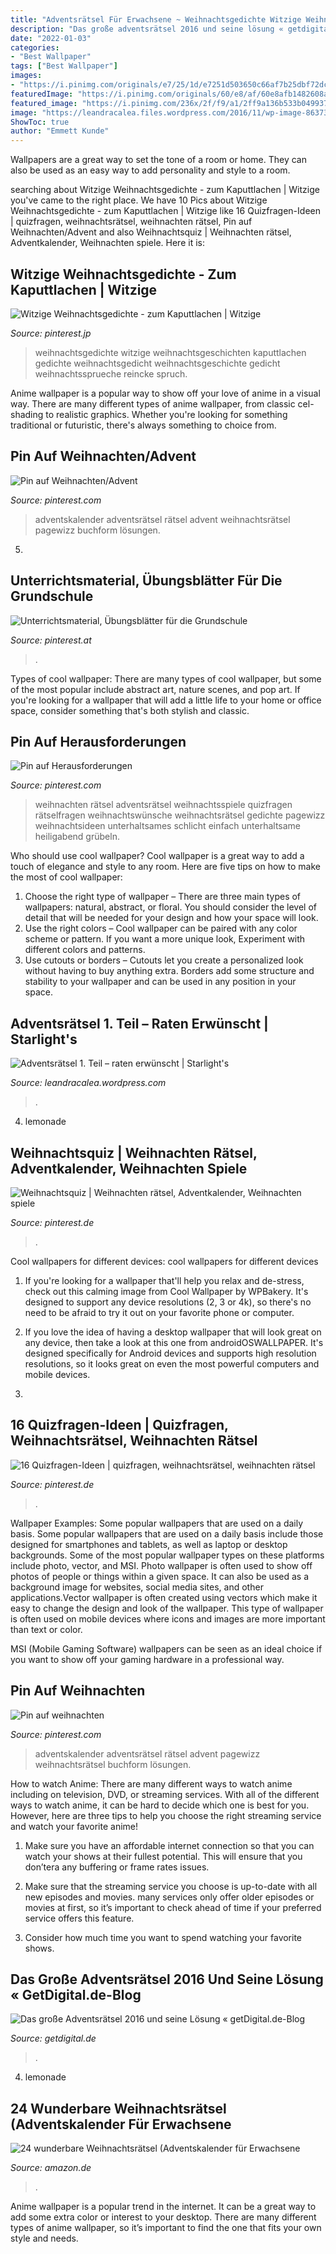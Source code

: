 ```yaml
---
title: "Adventsrätsel Für Erwachsene ~ Weihnachtsgedichte Witzige Weihnachtsgeschichten Kaputtlachen Gedichte Weihnachtsgedicht Weihnachtsgeschichte Gedicht Weihnachtssprueche Reincke Spruch"
description: "Das große adventsrätsel 2016 und seine lösung « getdigital.de-blog"
date: "2022-01-03"
categories:
- "Best Wallpaper"
tags: ["Best Wallpaper"]
images:
- "https://i.pinimg.com/originals/e7/25/1d/e7251d503650c66af7b25dbf72dc9bd7.jpg"
featuredImage: "https://i.pinimg.com/originals/60/e8/af/60e8afb1482608a1f71bd1d9b9b9a5c5.jpg"
featured_image: "https://i.pinimg.com/236x/2f/f9/a1/2ff9a136b533b04993754050508a5f37.jpg?nii=t"
image: "https://leandracalea.files.wordpress.com/2016/11/wp-image-863738007jpg.jpg?w=900"
ShowToc: true
author: "Emmett Kunde"
---
```



Wallpapers are a great way to set the tone of a room or home. They can also be used as an easy way to add personality and style to a room.

	

		
searching about Witzige Weihnachtsgedichte - zum Kaputtlachen | Witzige you've came to the right place. We have 10 Pics about Witzige Weihnachtsgedichte - zum Kaputtlachen | Witzige like 16 Quizfragen-Ideen | quizfragen, weihnachtsrätsel, weihnachten rätsel, Pin auf Weihnachten/Advent and also Weihnachtsquiz | Weihnachten rätsel, Adventkalender, Weihnachten spiele. Here it is:
		
    
## Witzige Weihnachtsgedichte - Zum Kaputtlachen | Witzige

<img loading=lazy src="https://i.pinimg.com/originals/41/16/e9/4116e9b070033bd9c5679a78921bfaab.png" onerror="this.onerror=null;this.src='https://tse4.mm.bing.net/th?id=OIP.F8RLfqSJS55knygBgerlAAHaHa&amp;pid=15.1';" alt="Witzige Weihnachtsgedichte - zum Kaputtlachen | Witzige">

_Source: pinterest.jp_

>weihnachtsgedichte witzige weihnachtsgeschichten kaputtlachen gedichte weihnachtsgedicht weihnachtsgeschichte gedicht weihnachtssprueche reincke spruch. 

	

Anime wallpaper is a popular way to show off your love of anime in a visual way. There are many different types of anime wallpaper, from classic cel-shading to realistic graphics. Whether you're looking for something traditional or futuristic, there's always something to choice from.

    
## Pin Auf Weihnachten/Advent

<img loading=lazy src="https://i.pinimg.com/originals/c8/2c/f6/c82cf6677bd4962ab92f84420d1b9505.png" onerror="this.onerror=null;this.src='https://tse4.mm.bing.net/th?id=OIP.ynC0AMdMoWi1zujWovVWxwHaHa&amp;pid=15.1';" alt="Pin auf Weihnachten/Advent">

_Source: pinterest.com_

>adventskalender adventsrätsel rätsel advent weihnachtsrätsel pagewizz buchform lösungen. 

	

5.

    
## Unterrichtsmaterial, Übungsblätter Für Die Grundschule

<img loading=lazy src="https://i.pinimg.com/originals/69/f6/f1/69f6f1e3845ae9bdb231f48320a3e41e.jpg" onerror="this.onerror=null;this.src='https://tse4.mm.bing.net/th?id=OIP.aP969kKpXMXnPHvl8bN8EgAAAA&amp;pid=15.1';" alt="Unterrichtsmaterial, Übungsblätter für die Grundschule">

_Source: pinterest.at_

>. 

	

Types of cool wallpaper:
There are many types of cool wallpaper, but some of the most popular include abstract art, nature scenes, and pop art. If you're looking for a wallpaper that will add a little life to your home or office space, consider something that's both stylish and classic.

    
## Pin Auf Herausforderungen

<img loading=lazy src="https://i.pinimg.com/originals/e7/25/1d/e7251d503650c66af7b25dbf72dc9bd7.jpg" onerror="this.onerror=null;this.src='https://tse3.mm.bing.net/th?id=OIP.1tQiqcufoc5ODUGLb2qVVgAAAA&amp;pid=15.1';" alt="Pin auf Herausforderungen">

_Source: pinterest.com_

>weihnachten rätsel adventsrätsel weihnachtsspiele quizfragen rätselfragen weihnachtswünsche weihnachtsrätsel gedichte pagewizz weihnachtsideen unterhaltsames schlicht einfach unterhaltsame heiligabend grübeln. 

	

Who should use cool wallpaper?
Cool wallpaper is a great way to add a touch of elegance and style to any room. Here are five tips on how to make the most of cool wallpaper: 
1) Choose the right type of wallpaper – There are three main types of wallpapers: natural, abstract, or floral. You should consider the level of detail that will be needed for your design and how your space will look. 
2) Use the right colors – Cool wallpaper can be paired with any color scheme or pattern. If you want a more unique look, Experiment with different colors and patterns. 
3) Use cutouts or borders – Cutouts let you create a personalized look without having to buy anything extra. Borders add some structure and stability to your wallpaper and can be used in any position in your space.

    
## Adventsrätsel 1. Teil – Raten Erwünscht | Starlight&#039;s

<img loading=lazy src="https://leandracalea.files.wordpress.com/2016/11/wp-image-863738007jpg.jpg?w=900" onerror="this.onerror=null;this.src='https://tse3.mm.bing.net/th?id=OIP.7yDOFr7FnhITB-fkGpkXsQHaFj&amp;pid=15.1';" alt="Adventsrätsel 1. Teil – raten erwünscht | Starlight&#039;s">

_Source: leandracalea.wordpress.com_

>. 

	

4. lemonade 

    
## Weihnachtsquiz | Weihnachten Rätsel, Adventkalender, Weihnachten Spiele

<img loading=lazy src="https://i.pinimg.com/236x/2f/f9/a1/2ff9a136b533b04993754050508a5f37.jpg?nii=t" onerror="this.onerror=null;this.src='https://tse3.mm.bing.net/th?id=OIP.qSO9MN1CWpUVvfAKRgR5nAAAAA&amp;pid=15.1';" alt="Weihnachtsquiz | Weihnachten rätsel, Adventkalender, Weihnachten spiele">

_Source: pinterest.de_

>. 

	

Cool wallpapers for different devices:
cool wallpapers for different devices 

1. If you're looking for a wallpaper that'll help you relax and de-stress, check out this calming image from Cool Wallpaper by WPBakery. It's designed to support any device resolutions (2, 3 or 4k), so there's no need to be afraid to try it out on your favorite phone or computer.

2. If you love the idea of having a desktop wallpaper that will look great on any device, then take a look at this one from androidOSWALLPAPER. It's designed specifically for Android devices and supports high resolution resolutions, so it looks great on even the most powerful computers and mobile devices.

3.

    
## 16 Quizfragen-Ideen | Quizfragen, Weihnachtsrätsel, Weihnachten Rätsel

<img loading=lazy src="https://i.pinimg.com/474x/bb/2d/bd/bb2dbd5d056b152606e8dbc10f4e343f.jpg" onerror="this.onerror=null;this.src='https://tse2.mm.bing.net/th?id=OIP.ousq2pfvwY26opwsjW6IogAAAA&amp;pid=15.1';" alt="16 Quizfragen-Ideen | quizfragen, weihnachtsrätsel, weihnachten rätsel">

_Source: pinterest.de_

>. 

	

Wallpaper Examples: Some popular wallpapers that are used on a daily basis.
Some popular wallpapers that are used on a daily basis include those designed for smartphones and tablets, as well as laptop or desktop backgrounds. Some of the most popular wallpaper types on these platforms include photo, vector, and MSI. 
Photo wallpaper is often used to show off photos of people or things within a given space. It can also be used as a background image for websites, social media sites, and other applications.Vector wallpaper is often created using vectors which make it easy to change the design and look of the wallpaper. This type of wallpaper is often used on mobile devices where icons and images are more important than text or color. 

MSI (Mobile Gaming Software) wallpapers can be seen as an ideal choice if you want to show off your gaming hardware in a professional way.

    
## Pin Auf Weihnachten

<img loading=lazy src="https://i.pinimg.com/originals/60/e8/af/60e8afb1482608a1f71bd1d9b9b9a5c5.jpg" onerror="this.onerror=null;this.src='https://tse2.mm.bing.net/th?id=OIP.eHR0y-5vVjBlb8pHnYIM1wAAAA&amp;pid=15.1';" alt="Pin auf weihnachten">

_Source: pinterest.com_

>adventskalender adventsrätsel rätsel advent pagewizz weihnachtsrätsel buchform lösungen. 

	

How to watch Anime: There are many different ways to watch anime including on television, DVD, or streaming services.
With all of the different ways to watch anime, it can be hard to decide which one is best for you. However, here are three tips to help you choose the right streaming service and watch your favorite anime!
1. Make sure you have an affordable internet connection so that you can watch your shows at their fullest potential. This will ensure that you don’tera any buffering or frame rates issues.

2. Make sure that the streaming service you choose is up-to-date with all new episodes and movies. many services only offer older episodes or movies at first, so it’s important to check ahead of time if your preferred service offers this feature.

3. Consider how much time you want to spend watching your favorite shows.

    
## Das Große Adventsrätsel 2016 Und Seine Lösung « GetDigital.de-Blog

<img loading=lazy src="https://www.getdigital-blog.de/wp-content/uploads/Header_solved-768x245.png" onerror="this.onerror=null;this.src='https://tse2.mm.bing.net/th?id=OIP.p_xIdIU4SE5-IIFgvMkVhQHaCX&amp;pid=15.1';" alt="Das große Adventsrätsel 2016 und seine Lösung « getDigital.de-Blog">

_Source: getdigital.de_

>. 

	

4. lemonade 

    
## 24 Wunderbare Weihnachtsrätsel (Adventskalender Für Erwachsene

<img loading=lazy src="https://m.media-amazon.com/images/S/aplus-media/vc/42af1c35-a522-4d9a-b03d-c7164bda0ddb.__CR0,0,150,300_PT0_SX150_V1___.png" onerror="this.onerror=null;this.src='https://tse1.mm.bing.net/th?id=OIP.hZa6Q26ArHYj9mtJ7ecn7QAAAA&amp;pid=15.1';" alt="24 wunderbare Weihnachtsrätsel (Adventskalender für Erwachsene">

_Source: amazon.de_

>. 

	

Anime wallpaper is a popular trend in the internet. It can be a great way to add some extra color or interest to your desktop. There are many different types of anime wallpaper, so it’s important to find the one that fits your own style and needs.

